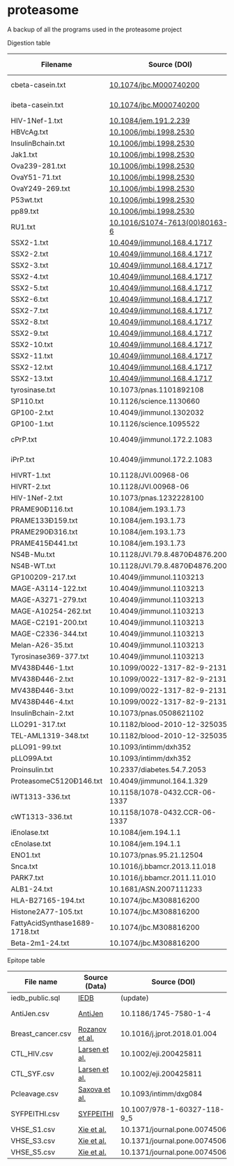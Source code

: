 # proteasome
A backup of all the programs used in the proteasome project

Digestion table

| Filename	| Source \(DOI\)	| \# Peptides | Proteasome | Organism |
| --------- | --- | ----------- | ---------- | -------- |
| cbeta-casein.txt	| [10.1074/jbc.M000740200](https://www.doi.org/10.1074/jbc.M000740200)	| ? | Constitutive 20S, 26S | Human |
| ibeta-casein.txt	| [10.1074/jbc.M000740200](https://www.doi.org/10.1074/jbc.M000740200)	| ? | Immuno- 20S, 26S | Human |
| HIV-1Nef-1.txt	| [10.1084/jem.191.2.239](https://www.doi.org/10.1084/jem.191.2.239)	| ? | ? | Human |
| HBVcAg.txt	| [10.1006/jmbi.1998.2530](https://www.doi.org/10.1006/jmbi.1998.2530)	| ? | 20S | ? |
| InsulinBchain.txt	| [10.1006/jmbi.1998.2530](https://www.doi.org/10.1006/jmbi.1998.2530)	| ? | 20S | ? |
| Jak1.txt	| [10.1006/jmbi.1998.2530](https://www.doi.org/10.1006/jmbi.1998.2530)	| ? | 20S | ? |
| Ova239-281.txt	| [10.1006/jmbi.1998.2530](https://www.doi.org/10.1006/jmbi.1998.2530)	| ? | 20S | ? |
| OvaY51-71.txt	| [10.1006/jmbi.1998.2530](https://www.doi.org/10.1006/jmbi.1998.2530)	| ? | 20S | ? |
| OvaY249-269.txt	| [10.1006/jmbi.1998.2530](https://www.doi.org/10.1006/jmbi.1998.2530)	| ? | 20S | ? |
| P53wt.txt	| [10.1006/jmbi.1998.2530](https://www.doi.org/10.1006/jmbi.1998.2530)	| ? | 20S | ? |
| pp89.txt	| [10.1006/jmbi.1998.2530](https://www.doi.org/10.1006/jmbi.1998.2530)	| ? | 20S | ? |
| RU1.txt	| [10.1016/S1074-7613(00)80163-6](https://www.doi.org/10.1016/S1074-7613(00)80163-6)	| ? | ? | ? |
| SSX2-1.txt	| [10.4049/jimmunol.168.4.1717](https://www.doi.org/10.4049/jimmunol.168.4.1717)	| ? | ? | ? |
| SSX2-2.txt	| [10.4049/jimmunol.168.4.1717](https://www.doi.org/10.4049/jimmunol.168.4.1717)	| ? | ? | ? |
| SSX2-3.txt	| [10.4049/jimmunol.168.4.1717](https://www.doi.org/10.4049/jimmunol.168.4.1717)	| ? | ? | ? |
| SSX2-4.txt	| [10.4049/jimmunol.168.4.1717](https://www.doi.org/10.4049/jimmunol.168.4.1717)	| ? | ? | ? |
| SSX2-5.txt	| [10.4049/jimmunol.168.4.1717](https://www.doi.org/10.4049/jimmunol.168.4.1717)	| ? | ? | ? |
| SSX2-6.txt	| [10.4049/jimmunol.168.4.1717](https://www.doi.org/10.4049/jimmunol.168.4.1717)	| ? | ? | ? |
| SSX2-7.txt	| [10.4049/jimmunol.168.4.1717](https://www.doi.org/10.4049/jimmunol.168.4.1717)	| ? | ? | ? |
| SSX2-8.txt	| [10.4049/jimmunol.168.4.1717](https://www.doi.org/10.4049/jimmunol.168.4.1717)	| ? | ? | ? |
| SSX2-9.txt	| [10.4049/jimmunol.168.4.1717](https://www.doi.org/10.4049/jimmunol.168.4.1717)	| ? | ? | ? |
| SSX2-10.txt	| [10.4049/jimmunol.168.4.1717](https://www.doi.org/10.4049/jimmunol.168.4.1717)	| ? | ? | ? |
| SSX2-11.txt	| [10.4049/jimmunol.168.4.1717](https://www.doi.org/10.4049/jimmunol.168.4.1717)	| ? | ? | ? |
| SSX2-12.txt	| [10.4049/jimmunol.168.4.1717](https://www.doi.org/10.4049/jimmunol.168.4.1717)	| ? | ? | ? |
| SSX2-13.txt	| [10.4049/jimmunol.168.4.1717](https://www.doi.org/10.4049/jimmunol.168.4.1717)	| ? | ? | ? |
| tyrosinase.txt	| 10.1073/pnas.1101892108	| ? | ? | ? |
| SP110.txt	| 10.1126/science.1130660	| ? | ? | ? |
| GP100-2.txt	| 10.4049/jimmunol.1302032	| ? | ? | ? |
| GP100-1.txt	| 10.1126/science.1095522	| ? | ? | ? |
| cPrP.txt	| 10.4049/jimmunol.172.2.1083 | ? | Constitutive 20S | ? |
| iPrP.txt	| 10.4049/jimmunol.172.2.1083	| ? | Immuno- 20S | ? |
| HIVRT-1.txt	| 10.1128/JVI.00968-06	| ? | ? | ? |
| HIVRT-2.txt	| 10.1128/JVI.00968-06	| ? | ? | ? |
| HIV-1Nef-2.txt	| 10.1073/pnas.1232228100	| ? | ? | ? |
| PRAME90Ð116.txt	| 10.1084/jem.193.1.73	| ? | ? | ? |
| PRAME133Ð159.txt	| 10.1084/jem.193.1.73	| ? | ? | ? |
| PRAME290Ð316.txt	| 10.1084/jem.193.1.73	| ? | ? | ? |
| PRAME415Ð441.txt	| 10.1084/jem.193.1.73	| ? | ? | ? |
| NS4B-Mu.txt	| 10.1128/JVI.79.8.4870Ð4876.2005	| ? | ? | ? |
| NS4B-WT.txt	| 10.1128/JVI.79.8.4870Ð4876.2005	| ? | ? | ? |
| GP100209-217.txt	| 10.4049/jimmunol.1103213	| ? | ? | Human |
| MAGE-A3114-122.txt	| 10.4049/jimmunol.1103213	| ? | ? | Human |
| MAGE-A3271-279.txt	| 10.4049/jimmunol.1103213	| ? | ? | Human |
| MAGE-A10254-262.txt	| 10.4049/jimmunol.1103213	| ? | ? | Human |
| MAGE-C2191-200.txt	| 10.4049/jimmunol.1103213	| ? | ? | Human |
| MAGE-C2336-344.txt	| 10.4049/jimmunol.1103213	| ? | ? | Human |
| Melan-A26-35.txt	| 10.4049/jimmunol.1103213	| ? | ? | Human |
| Tyrosinase369-377.txt	| 10.4049/jimmunol.1103213	| ? | ? | Human |
| MV438Ð446-1.txt	| 10.1099/0022-1317-82-9-2131	| ? | ? | ? |
| MV438Ð446-2.txt	| 10.1099/0022-1317-82-9-2131	| ? | ? | ? |
| MV438Ð446-3.txt	| 10.1099/0022-1317-82-9-2131	| ? | ? | ? |
| MV438Ð446-4.txt	| 10.1099/0022-1317-82-9-2131	| ? | ? | ? |
| InsulinBchain-2.txt | 10.1073/pnas.0508621102	| ? | ? | ? |
| LLO291-317.txt	| 10.1182/blood-2010-12-325035	| ? | ? | ? |
| TEL-AML1319-348.txt	| 10.1182/blood-2010-12-325035	| ? | ? | ? |
| pLLO91-99.txt	| 10.1093/intimm/dxh352	| ? | ? | ? |
| pLLO99A.txt	| 10.1093/intimm/dxh352	| ? | ? | ? |
| Proinsulin.txt	| 10.2337/diabetes.54.7.2053	| ? | ? | ? |
| ProteasomeC5120Ð146.txt	| 10.4049/jimmunol.164.1.329	| ? | ? | ? |
| iWT1313-336.txt	| 10.1158/1078-0432.CCR-06-1337	| ? | ? | ? |
| cWT1313-336.txt	| 10.1158/1078-0432.CCR-06-1337	| ? | ? | ? |
| iEnolase.txt	| 10.1084/jem.194.1.1	| ? | Immuno- | ? |
| cEnolase.txt	| 10.1084/jem.194.1.1	| ? | Constitutive | ? |
| ENO1.txt	| 10.1073/pnas.95.21.12504	| ? | 20S | ? |
| Snca.txt	| 10.1016/j.bbamcr.2013.11.018	| ? | ? | ? |
| PARK7.txt	| 10.1016/j.bbamcr.2011.11.010	| ? | ? | ? |
| ALB1-24.txt	| 10.1681/ASN.2007111233	| ? | ? | ? |
| HLA-B27165-194.txt	| 10.1074/jbc.M308816200	| ? | ? | Mouse? |
| Histone2A77-105.txt	| 10.1074/jbc.M308816200	| ? | ? | Mouse? |
| FattyAcidSynthase1689-1718.txt  | 10.1074/jbc.M308816200	| ? | ? | Mouse? |
| Beta-2m1-24.txt	| 10.1074/jbc.M308816200	| ? | ? | Mouse? |


Epitope table

| File name	| Source \(Data\) | Source \(DOI\) | Programs used In	| \# Peptides |
| --------- | ---- | --- | ---------------- | ----------- |
| iedb_public.sql	| [IEDB](http://www.iedb.org/downloader.php?file_name=doc/iedb_public.sql.gz)	| (update)	| iedb_mysql_query.py	| ? |
| AntiJen.csv	| [AntiJen](http://www.ddg-pharmfac.net/antijen/AntiJen/antijenhomepage.htm)	| 10.1186/1745-7580-1-4	| "AntiJen_T_Cell_Epitope_extraction.py, AntiJen_TAP_extraction.py"	| ? |
| Breast_cancer.csv	| [Rozanov et al.](https://www.ncbi.nlm.nih.gov/pmc/articles/PMC5999401/bin/NIHMS962814-supplement-Supplemental.zip)	| 10.1016/j.jprot.2018.01.004	| Breast_Cancer_extraction.py	| ? |
| CTL_HIV.csv	| [Larsen et al.](http://www.cbs.dtu.dk/suppl/immunology/CTL.php)	| 10.1002/eji.200425811	| CTL_extraction.py	| ? |
| CTL_SYF.csv	| [Larsen et al.](http://www.cbs.dtu.dk/suppl/immunology/CTL.php)	| 10.1002/eji.200425811	| CTL_extraction.py	| ? |
| Pcleavage.csv	| [Saxova et al.](https://academic.oup.com/view-large/91491181)	| 10.1093/intimm/dxg084	| Pcleavage_extraction.py	| ? |
| SYFPEITHI.csv	| [SYFPEITHI](http://www.syfpeithi.de)	| 10.1007/978-1-60327-118-9_5	| SYFPEITHI_extraction.py	| ? |
| VHSE_S1.csv	| [Xie et al.](https://doi.org/10.1371/journal.pone.0074506.s001)	| 10.1371/journal.pone.0074506	| VHSE_S1_extraction.py	| ? |
| VHSE_S3.csv	| [Xie et al.](https://doi.org/10.1371/journal.pone.0074506.s003)	| 10.1371/journal.pone.0074506	| VHSE_S3_extraction.py	| ? |
| VHSE_S5.csv	| [Xie et al.](https://doi.org/10.1371/journal.pone.0074506.s005)	| 10.1371/journal.pone.0074506	| VHSE_S5_extraction.py	| ? |
